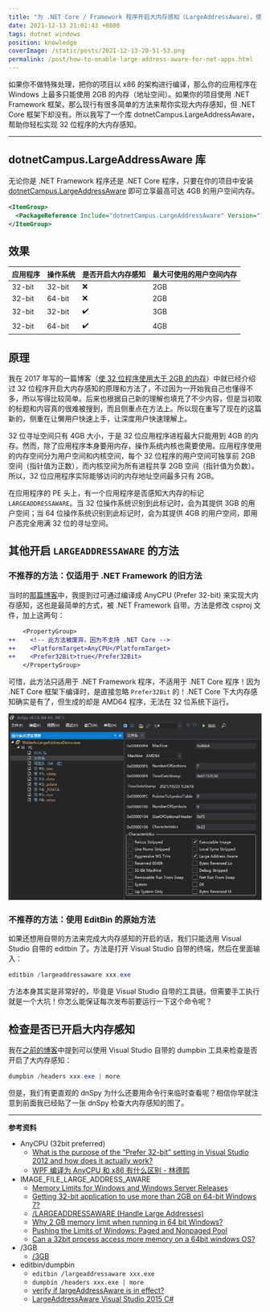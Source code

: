 ```yaml
---
title: "为 .NET Core / Framework 程序开启大内存感知（LargeAddressAware），使 32 位程序支持最多 4GB 的用户空间内存"
date: 2021-12-13 21:01:43 +0800
tags: dotnet windows
position: knowledge
coverImage: /static/posts/2021-12-13-20-51-53.png
permalink: /post/how-to-enable-large-address-aware-for-net-apps.html
---
```


如果你不做特殊处理，把你的项目以 x86 的架构进行编译，那么你的应用程序在 Windows 上最多只能使用 2GB 的内存（地址空间）。如果你的项目使用 .NET Framework 框架，那么现行有很多简单的方法来帮你实现大内存感知，但 .NET Core 框架下却没有。所以我写了一个库 dotnetCampus.LargeAddressAware，帮助你轻松实现 32 位程序的大内存感知。

---

<div id="toc"></div>

## dotnetCampus.LargeAddressAware 库

无论你是 .NET Framework 程序还是 .NET Core 程序，只要在你的项目中安装 [dotnetCampus.LargeAddressAware](https://www.nuget.org/packages/dotnetCampus.LargeAddressAware/) 即可立享最高可达 4GB 的用户空间内存。

```xml
<ItemGroup>
  <PackageReference Include="dotnetCampus.LargeAddressAware" Version="1.0.0" />
</ItemGroup>
```

## 效果

| 应用程序 | 操作系统 | 是否开启大内存感知 | 最大可使用的用户空间内存 |
| -------- | -------- | ------------------ | ------------------------ |
| 32-bit   | 32-bit   | ❌                  | 2GB                      |
| 32-bit   | 64-bit   | ❌                  | 2GB                      |
| 32-bit   | 32-bit   | ✔️                  | 3GB                      |
| 32-bit   | 64-bit   | ✔️                  | 4GB                      |

## 原理

我在 2017 年写的一篇博客（[使 32 位程序使用大于 2GB 的内存](/windows/2017/09/12/32bit-application-use-large-memory)）中就已经介绍过 32 位程序开启大内存感知的原理和方法了，不过因为一开始我自己也懂得不多，所以写得比较简单。后来也根据自己新的理解也填充了不少内容，但是当初取的标题和内容真的很难被搜到，而且侧重点在方法上。所以现在重写了现在的这篇新的，侧重在让懒用户快速上手，让深度用户快速理解上。

32 位寻址空间只有 4GB 大小，于是 32 位应用程序进程最大只能用到 4GB 的内存。然而，除了应用程序本身要用内存，操作系统内核也需要使用。应用程序使用的内存空间分为用户空间和内核空间，每个 32 位程序的用户空间可独享前 2GB 空间（指针值为正数），而内核空间为所有进程共享 2GB 空间（指针值为负数）。所以，32 位应用程序实际能够访问的内存地址空间最多只有 2GB。

在应用程序的 PE 头上，有一个应用程序是否感知大内存的标记 `LARGEADDRESSAWARE`。当 32 位操作系统识别到此标记时，会为其提供 3GB 的用户空间；当 64 位操作系统识别到此标记时，会为其提供 4GB 的用户空间，即用户态完全用满 32 位的寻址空间。

## 其他开启 `LARGEADDRESSAWARE` 的方法

### 不推荐的方法：仅适用于 .NET Framework 的旧方法

当时的[那篇博客](/windows/2017/09/12/32bit-application-use-large-memory)中，我提到过可通过编译成 AnyCPU (Prefer 32-bit) 来实现大内存感知，这也是最简单的方式，被 .NET Framework 自带。方法是修改 csproj 文件，加上这两句：

```diff
    <PropertyGroup>
++    <!-- 此方法被废弃，因为不支持 .NET Core -->
++    <PlatformTarget>AnyCPU</PlatformTarget>
++    <Prefer32Bit>true</Prefer32Bit>
    </PropertyGroup>
```

可惜，此方法只适用于 .NET Framework 程序，不适用于 .NET Core 程序！因为 .NET Core 框架下编译时，是直接忽略 `Prefer32Bit` 的！.NET Core 下大内存感知确实是有了，但生成的却是 AMD64 程序，无法在 32 位系统下运行。

![AMD64 程序](/static/posts/2021-12-13-20-51-53.png)

### 不推荐的方法：使用 EditBin 的原始方法

如果还想用自带的方法来完成大内存感知的开启的话，我们只能选用 Visual Studio 自带的 editbin 了。方法是打开 Visual Studio 自带的终端，然后在里面输入：

```powershell
editbin /largeaddressaware xxx.exe
```

方法本身其实是非常好的，毕竟是 Visual Studio 自带的工具链。但需要手工执行就是一个大坑！你怎么能保证每次发布前要运行一下这个命令呢？

## 检查是否已开启大内存感知

我在[之前的博客](/windows/2017/09/12/32bit-application-use-large-memory)中提到可以使用 Visual Studio 自带的 dumpbin 工具来检查是否开启了大内存感知：

```powershell
dumpbin /headers xxx.exe | more
```

但是，我们有更直观的 dnSpy 为什么还要用命令行来临时查看呢？相信你早就注意到前面我已经贴了一张 dnSpy 检查大内存感知的图了。

---

**参考资料**

- AnyCPU (32bit preferred)
    - [What is the purpose of the “Prefer 32-bit” setting in Visual Studio 2012 and how does it actually work?](https://stackoverflow.com/questions/12066638/what-is-the-purpose-of-the-prefer-32-bit-setting-in-visual-studio-2012-and-how)
    - [WPF 编译为 AnyCPU 和 x86 有什么区别 - 林德熙](https://blog.lindexi.com/post/WPF-%E7%BC%96%E8%AF%91%E4%B8%BA-AnyCPU-%E5%92%8C-x86-%E6%9C%89%E4%BB%80%E4%B9%88%E5%8C%BA%E5%88%AB.html)
- IMAGE_FILE_LARGE_ADDRESS_AWARE
    - [Memory Limits for Windows and Windows Server Releases](https://msdn.microsoft.com/en-us/library/windows/desktop/aa366778(v=vs.85).aspx)
    - [Getting 32-bit application to use more than 2GB on 64-bit Windows 7?](https://superuser.com/questions/176869/getting-32-bit-application-to-use-more-than-2gb-on-64-bit-windows-7)
    - [/LARGEADDRESSAWARE (Handle Large Addresses)](https://msdn.microsoft.com/en-us/library/wz223b1z.aspx)
    - [Why 2 GB memory limit when running in 64 bit Windows?](https://stackoverflow.com/questions/2740308/why-2-gb-memory-limit-when-running-in-64-bit-windows)
    - [Pushing the Limits of Windows: Paged and Nonpaged Pool](https://blogs.technet.microsoft.com/markrussinovich/2009/03/10/pushing-the-limits-of-windows-paged-and-nonpaged-pool/)
    - [Can a 32bit process access more memory on a 64bit windows OS?](https://stackoverflow.com/questions/570589/can-a-32bit-process-access-more-memory-on-a-64bit-windows-os)
- /3GB
    - [/3GB](https://msdn.microsoft.com/en-us/library/windows/hardware/ff556232(v=vs.85).aspx)
- editbin/dumpbin
    - `editbin /largeaddressaware xxx.exe`
    - `dumpbin /headers xxx.exe | more`
    - [verify if largeAddressAware is in effect?](https://stackoverflow.com/questions/3979624/verify-if-largeaddressaware-is-in-effect)
    - [LargeAddressAware Visual Studio 2015 C#](https://stackoverflow.com/questions/31565532/largeaddressaware-visual-studio-2015-c-sharp)

